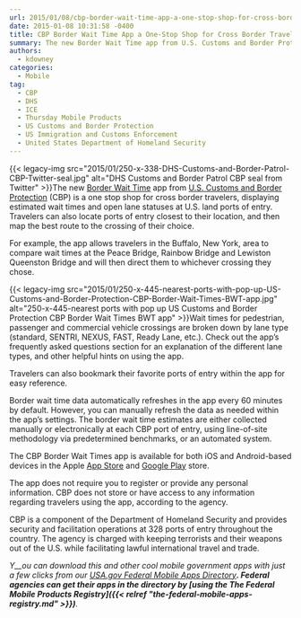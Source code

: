 ```yaml
---
url: 2015/01/08/cbp-border-wait-time-app-a-one-stop-shop-for-cross-border-travel.md
date: 2015-01-08 10:31:58 -0400
title: CBP Border Wait Time App a One-Stop Shop for Cross Border Travel
summary: The new Border Wait Time app from U.S. Customs and Border Protection (CBP) is a one stop shop for cross border travelers, displaying estimated wait times and open lane statuses at U.S. land ports of entry. Travelers can also locate ports of entry
authors:
  - kdowney
categories:
  - Mobile
tag:
  - CBP
  - DHS
  - ICE
  - Thursday Mobile Products
  - US Customs and Border Protection
  - US Immigration and Customs Enforcement
  - United States Department of Homeland Security
---
```


{{< legacy-img src="2015/01/250-x-338-DHS-Customs-and-Border-Patrol-CBP-Twitter-seal.jpg" alt="DHS Customs and Border Patrol CBP seal from Twitter" >}}The new [Border Wait Time](http://bwt.cbp.gov/) app from [U.S. Customs and Border Protection](http://www.cbp.gov/) (CBP) is a one stop shop for cross border travelers, displaying estimated wait times and open lane statuses at U.S. land ports of entry. Travelers can also locate ports of entry closest to their location, and then map the best route to the crossing of their choice.

For example, the app allows travelers in the Buffalo, New York, area to compare wait times at the Peace Bridge, Rainbow Bridge and Lewiston Queenston Bridge and will then direct them to whichever crossing they chose.

{{< legacy-img src="2015/01/250-x-445-nearest-ports-with-pop-up-US-Customs-and-Border-Protection-CBP-Border-Wait-Times-BWT-app.jpg" alt="250-x-445-nearest ports with pop up US Customs and Border Protection CBP Border Wait Times BWT app" >}}Wait times for pedestrian, passenger and commercial vehicle crossings are broken down by lane type (standard, SENTRI, NEXUS, FAST, Ready Lane, etc.). Check out the app&#8217;s frequently asked questions section for an explanation of the different lane types, and other helpful hints on using the app.

Travelers can also bookmark their favorite ports of entry within the app for easy reference.

Border wait time data automatically refreshes in the app every 60 minutes by default. However, you can manually refresh the data as needed within the app&#8217;s settings. The border wait time estimates are either collected manually or electronically at each CBP port of entry, using line-of-site methodology via predetermined benchmarks, or an automated system.

The CBP Border Wait Times app is available for both iOS and Android-based devices in the Apple [App Store](https://itunes.apple.com/us/app/cbp-border-wait-times/id948812864?mt=8) and [Google Play](https://play.google.com/store/apps/details?id=gov.dhs.cbp.bems.wcr.bwt&hl=en) store.

The app does not require you to register or provide any personal information. CBP does not store or have access to any information regarding travelers using the app, according to the agency.

CBP is a component of the Department of Homeland Security and provides security and facilitation operations at 328 ports of entry throughout the country. The agency is charged with keeping terrorists and their weapons out of the U.S. while facilitating lawful international travel and trade.

_Y__ou can download this and other cool mobile government apps with just a few clicks from our [USA.gov Federal Mobile Apps Directory](http://www.usa.gov/mobileapps.shtml)__. Federal agencies can get their apps in the directory by [using the The Federal Mobile Products Registry]({{< relref "the-federal-mobile-apps-registry.md" >}})__._
